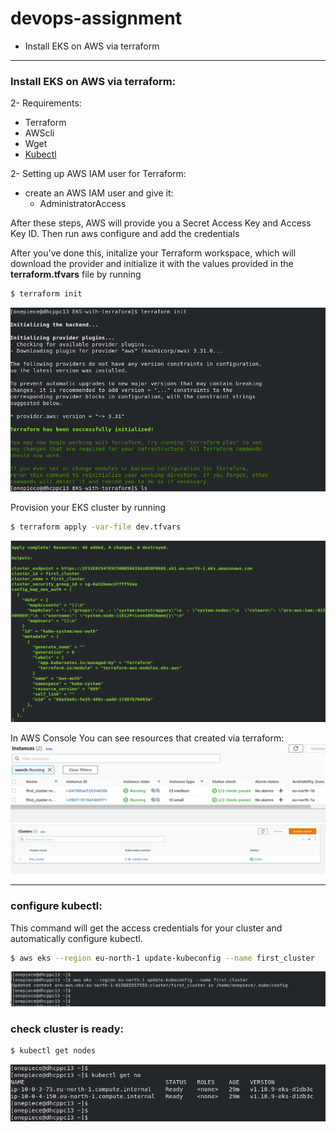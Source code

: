 # devops-assignment

- Install EKS on AWS via terraform

---

###  Install EKS on AWS via terraform:

2- Requirements: 
* Terraform
* AWScli
* Wget
* [Kubectl](https://kubernetes.io/docs/tasks/tools/install-kubectl/)

2- Setting up AWS IAM user for Terraform: 
* create an AWS IAM user and give it:
  * AdministratorAccess

After these steps, AWS will provide you a Secret Access Key and Access Key ID. Then run aws configure and add the credentials

After you've done this, initalize your Terraform workspace, which will download the provider and initialize it with the values provided in the **terraform.tfvars** file by running 
```bash
$ terraform init
``` 

![TF_INIT](https://github.com/ahmedemad2051/devops-assignment/blob/main/EKS-with-terraform/readme_images/Screenshot%20from%202021-03-11%2012-59-27.png)



Provision your EKS cluster by running 
```bash
$ terraform apply -var-file dev.tfvars
```

![TF_APPLY](https://github.com/ahmedemad2051/devops-assignment/blob/main/EKS-with-terraform/readme_images/Screenshot%20from%202021-03-11%2018-48-11.png)


In AWS Console You can see resources that created via terraform: 
![console](https://github.com/ahmedemad2051/devops-assignment/blob/main/EKS-with-terraform/readme_images/Screenshot%20from%202021-03-11%2018-49-09.png)
![console](https://github.com/ahmedemad2051/devops-assignment/blob/main/EKS-with-terraform/readme_images/Screenshot%20from%202021-03-11%2018-49-41.png)

---

### configure kubectl:

This command will get the access credentials for your cluster and automatically configure kubectl.

```bash
$ aws eks --region eu-north-1 update-kubeconfig --name first_cluster
```

![console](https://github.com/ahmedemad2051/devops-assignment/blob/main/EKS-with-terraform/readme_images/Screenshot%20from%202021-03-11%2018-51-02.png)

### check cluster is ready:

```bash
$ kubectl get nodes
```

![console](https://github.com/ahmedemad2051/devops-assignment/blob/main/EKS-with-terraform/readme_images/Screenshot%20from%202021-03-11%2018-51-11.png)
